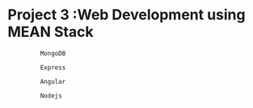 # Project 3 :Web Development using MEAN Stack
             MongoDB 
             
             Express
             
             Angular
             
             Nodejs
           

